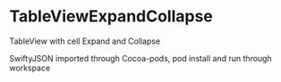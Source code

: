 # TableViewExpandCollapse
TableView with cell Expand and Collapse

 SwiftyJSON imported through Cocoa-pods, pod install and run through workspace
